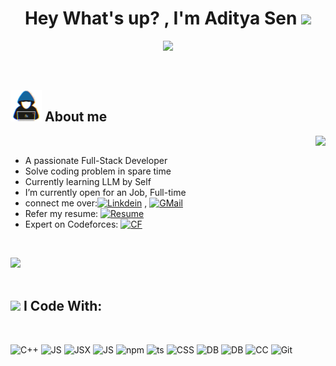<h1 align="center"><b>Hey What's up? , I'm Aditya Sen </b><img src="https://media.giphy.com/media/hvRJCLFzcasrR4ia7z/giphy.gif" width="35"></h1>
<!--  -->
<p align="center">
  <a href="https://github.com/DenverCoder1/readme-typing-svg"><img src="https://readme-typing-svg.herokuapp.com?font=Time+New+Roman&color=cyan&size=25&center=true&vCenter=true&width=600&height=100&lines=Aditya+Sen..&hearts;++;Frontend+and+Backend+Developer,;Competitive+Programmer,;Active+Problem+Solver+Online+Judges,;Love+to+learn+new+stuffs..<3"></a>
</p>

<br>

## <picture><img src = "https://github.com/0xAbdulKhalid/0xAbdulKhalid/raw/main/assets/mdImages/about_me.gif" width = 50px></picture> **About me**

<picture> <img align="right" src="https://github.com/AdityaSen-1606/AdityaSen-1606/assets/76251309/f599ac54-95ec-4fd4-b18a-1c6a32ded2c7" height = 250px ></picture>

<br>

- A passionate Full-Stack Developer
- Solve coding problem in spare time
- Currently learning LLM by Self
- I’m currently open for an Job, Full-time
- connect me over:[![Linkdein](https://img.shields.io/badge/LinkedIn-0077B5?style=for-the-badge&logo=linkedin&logoColor=white)](https://www.linkedin.com/in/aditya-sen-1606as2002/) , [![GMail](https://img.shields.io/badge/Gmail-D14836?style=for-the-badge&logo=gmail&logoColor=white)](https://mailto:adityasen1606@gmail.com)
- Refer my resume: [![Resume](https://github.com/AdityaSen-1606/AdityaSen-1606/assets/76251309/97292083-06a3-46a4-8dcd-49aa2c70da89)]([https://drive.google.com/file/d/1CkG1pRrxkUvl23QxYrWdDz9FzGwHlF8z/view?usp=drive_link](https://drive.google.com/file/d/1sHNQEJF3H5ZQernIUo8xj7m_tRUIam6S/view?usp=sharing))
- Expert on Codeforces: [![CF](https://img.shields.io/badge/Codeforces-445f9d?style=for-the-badge&logo=Codeforces&logoColor=white)](https://codeforces.com/profile/MaiAditya)

<br><be>

<img src="https://user-images.githubusercontent.com/73097560/115834477-dbab4500-a447-11eb-908a-139a6edaec5c.gif"><br><br>

## <img src="https://media2.giphy.com/media/QssGEmpkyEOhBCb7e1/giphy.gif?cid=ecf05e47a0n3gi1bfqntqmob8g9aid1oyj2wr3ds3mg700bl&rid=giphy.gif" width ="25"><b> I Code With:</b>
<br>

<p align="center">


![C++](https://img.shields.io/badge/-C++-blue?logo=cplusplus)
![JS](https://shields.io/badge/JavaScript-F7DF1E?logo=JavaScript&logoColor=000&style=flat-square)
![JSX](https://img.shields.io/badge/-ReactJs-61DAFB?logo=react&logoColor=white&style=for-the-badge)
![JS](https://img.shields.io/badge/next.js-000000?style=for-the-badge&logo=nextdotjs&logoColor=white)
![npm](https://img.shields.io/badge/Node.js-43853D?style=for-the-badge&logo=node.js&logoColor=white)
![ts](https://img.shields.io/badge/TypeScript-007ACC?style=for-the-badge&logo=typescript&logoColor=white)
![CSS](https://img.shields.io/badge/Tailwind_CSS-38B2AC?style=for-the-badge&logo=tailwind-css&logoColor=white)
![DB](https://img.shields.io/badge/MongoDB-4EA94B?style=for-the-badge&logo=mongodb&logoColor=white)
![DB](https://img.shields.io/badge/SQLite-07405E?style=for-the-badge&logo=sqlite&logoColor=white)
![CC](https://img.shields.io/badge/Codechef-%23B92B27.svg?&style=for-the-badge&logo=Codechef&logoColor=white)
![Git](https://img.shields.io/badge/GitHub-100000?style=for-the-badge&logo=github&logoColor=white)
